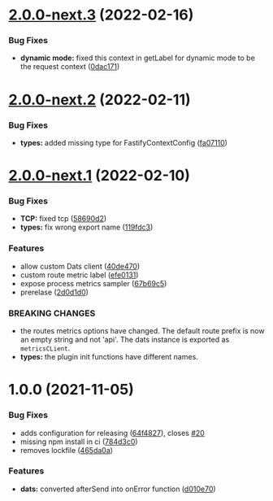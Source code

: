 # [2.0.0-next.3](https://github.com/immobiliare/fastify-metrics/compare/v2.0.0-next.2...v2.0.0-next.3) (2022-02-16)


### Bug Fixes

* **dynamic mode:** fixed this context in getLabel for dynamic mode to be the request context ([0dac171](https://github.com/immobiliare/fastify-metrics/commit/0dac171fb7c3c582b213fd48bde143fb294aaceb))

# [2.0.0-next.2](https://github.com/immobiliare/fastify-metrics/compare/v2.0.0-next.1...v2.0.0-next.2) (2022-02-11)


### Bug Fixes

* **types:** added missing type for FastifyContextConfig ([fa07110](https://github.com/immobiliare/fastify-metrics/commit/fa07110fafebe5374a52f5e2e1d4bec3d8ef9eab))

# [2.0.0-next.1](https://github.com/immobiliare/fastify-metrics/compare/v1.0.0...v2.0.0-next.1) (2022-02-10)


### Bug Fixes

* **TCP:** fixed tcp ([58690d2](https://github.com/immobiliare/fastify-metrics/commit/58690d2aa6af36d5efe171854ef9e59e320fff00))
* **types:** fix wrong export name ([119fdc3](https://github.com/immobiliare/fastify-metrics/commit/119fdc31f2c0fde7c017340bb3cfeaaa26cac530))


### Features

* allow custom Dats client ([40de470](https://github.com/immobiliare/fastify-metrics/commit/40de47026d02bc8dbb1a4c10be85cc09fc3cdad9))
* custom route metric label ([efe0131](https://github.com/immobiliare/fastify-metrics/commit/efe0131944d10e3ae9b9b1eecf2a938b3bd07f5f))
* expose process metrics sampler ([67b69c5](https://github.com/immobiliare/fastify-metrics/commit/67b69c584529d635738ded65e8f784e37c6fe1dd))
* prerelase ([2d0d1d0](https://github.com/immobiliare/fastify-metrics/commit/2d0d1d0fb881a073164cc26b6a353fcc94465941))


### BREAKING CHANGES

* the routes metrics options have changed.
The default route prefix is now an empty string and not 'api'.
The dats instance is exported as `metricsCLient`.
* **types:** the plugin init functions have different names.

# 1.0.0 (2021-11-05)


### Bug Fixes

* adds configuration for releasing ([64f4827](https://github.com/immobiliare/fastify-metrics/commit/64f48277488d4ae6175225b69f023b6b3a6ad8ec)), closes [#20](https://github.com/immobiliare/fastify-metrics/issues/20)
* missing npm install in ci ([784d3c0](https://github.com/immobiliare/fastify-metrics/commit/784d3c064f17488ec9ba1fe7aec070e6e787fda6))
* removes lockfile ([465da0a](https://github.com/immobiliare/fastify-metrics/commit/465da0ad8a3ec33e25d7b31009a8c4d09c3dfc6d))


### Features

* **dats:** converted afterSend into onError function ([d010e70](https://github.com/immobiliare/fastify-metrics/commit/d010e704dd6797233f85ad60393c85cb3b23c868))
